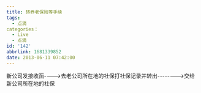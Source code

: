 ```yaml
---
title: 转养老保险等手续
tags:
  - 点滴
categories：
  - Live
  - 点滴
id: '142'
abbrlink: 1681339852
date: 2013-06-11 07:42:00
---
```


新公司发接收函---->去老公司所在地的社保打社保记录并转出-------->交给新公司所在地的社保